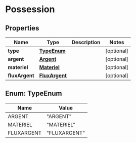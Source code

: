 

# Possession


## Properties

| Name | Type | Description | Notes |
|------------ | ------------- | ------------- | -------------|
|**type** | [**TypeEnum**](#TypeEnum) |  |  [optional] |
|**argent** | [**Argent**](Argent.md) |  |  [optional] |
|**materiel** | [**Materiel**](Materiel.md) |  |  [optional] |
|**fluxArgent** | [**FluxArgent**](FluxArgent.md) |  |  [optional] |



## Enum: TypeEnum

| Name | Value |
|---- | -----|
| ARGENT | &quot;ARGENT&quot; |
| MATERIEL | &quot;MATERIEL&quot; |
| FLUXARGENT | &quot;FLUXARGENT&quot; |



